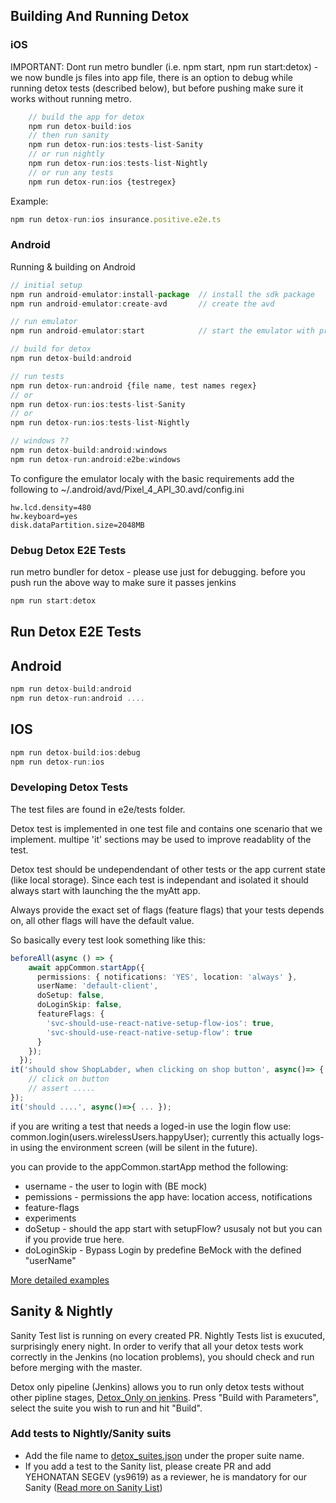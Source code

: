## Building And Running Detox ##

### iOS ###

IMPORTANT: Dont run metro bundler (i.e. npm start, npm run start:detox) - we now bundle js files into app file, there is an option to debug while running detox tests (described below), but before pushing make sure it works without running metro.

```js
    // build the app for detox
    npm run detox-build:ios
    // then run sanity
    npm run detox-run:ios:tests-list-Sanity
    // or run nightly
    npm run detox-run:ios:tests-list-Nightly
    // or run any tests
    npm run detox-run:ios {testregex}
```
Example:
```js
npm run detox-run:ios insurance.positive.e2e.ts
```

### Android ###
Running & building on Android
```js
// initial setup 
npm run android-emulator:install-package  // install the sdk package
npm run android-emulator:create-avd       // create the avd

// run emulator
npm run android-emulator:start            // start the emulator with proper params

// build for detox
npm run detox-build:android

// run tests 
npm run detox-run:android {file name, test names regex}
// or
npm run detox-run:ios:tests-list-Sanity
// or
npm run detox-run:ios:tests-list-Nightly

// windows ??
npm run detox-build:android:windows
npm run detox-run:android:e2be:windows
```


To configure the emulator localy with the basic requirements
add the following to ~/.android/avd/Pixel_4_API_30.avd/config.ini
```
hw.lcd.density=480
hw.keyboard=yes
disk.dataPartition.size=2048MB
```

### Debug Detox E2E Tests ###
run metro bundler for detox - please use just for debugging. before you push run the above way to make sure it passes jenkins 
```js
npm run start:detox
```
## Run Detox E2E Tests
## Android
```js
npm run detox-build:android
npm run detox-run:android ....
```

## IOS ##
```js
npm run detox-build:ios:debug
npm run detox-run:ios
```
### Developing Detox Tests

The test files are found in e2e/tests folder.

Detox test is implemented in one test file and contains one scenario that we implement.
multipe 'it' sections may be used to improve readablity of the test.

Detox test should be undependendant of other tests or the app current state (like local storage).
Since each test is independant and isolated it should always start with launching the the myAtt app.

Always provide the exact set of flags (feature flags) that your tests depends on, all other flags will have the default value.

So basically every test look something like this:

```ts
beforeAll(async () => {
    await appCommon.startApp({
      permissions: { notifications: 'YES', location: 'always' },
      userName: 'default-client',
      doSetup: false,
      doLoginSkip: false,
      featureFlags: {
        'svc-should-use-react-native-setup-flow-ios': true,
        'svc-should-use-react-native-setup-flow': true
      }
    });
  });
it('should show ShopLabder, when clicking on shop button', async()=> {
    // click on button 
    // assert .....
});
it('should ....', async()=>{ ... });
```

if you are writing a test that needs a loged-in use the login flow use:
common.login(users.wirelessUsers.happyUser);
currently this actually logs-in using the environment screen (will be silent in the future).

you can provide to the appCommon.startApp method the following:
* username - the user to login with (BE mock)
* pemissions - permissions the app have: location access, notifications
* feature-flags
* experiments
* doSetup - should the app start with setupFlow? ususaly not but you can if you provide true here.
* doLoginSkip - Bypass Login by predefine BeMock with the defined "userName"

[More detailed examples](https://wiki.web.att.com/display/myattmobile/How+to+work+with+Detox)

## Sanity & Nightly ##
Sanity Test list is running on every created PR.
Nightly Tests list is exucuted, surprisingly enery night.
In order to verify that all your detox tests work correctly in the Jenkins (no location problems), you should check and run before merging with the master.

Detox only pipeline (Jenkins) allows you to run only detox tests without other pipline stages, [Detox_Only on jenkins](https://sdt-community-two.vci.att.com:19592/jenkins/job/com.att.myattmobile/job/Mobile_apps/job/0.Detox_only/). Press "Build with Parameters", select the suite you wish to run and hit "Build".


### Add tests to Nightly/Sanity suits ###

* Add the file name to [detox_suites.json](./detox/detox_suites.json) under the proper suite name.
* If you add a test to the Sanity list, please create PR and add YEHONATAN SEGEV (ys9619) as a reviewer, he is mandatory for our Sanity ([Read more on Sanity List](https://wiki.web.att.com/display/myattmobile/Detox+Sanity+Plan))


